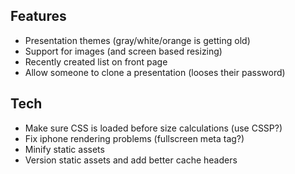 ## Features

* Presentation themes (gray/white/orange is getting old)
* Support for images (and screen based resizing)
* Recently created list on front page
* Allow someone to clone a presentation (looses their password)

## Tech
* Make sure CSS is loaded before size calculations (use CSSP?)
* Fix iphone rendering problems (fullscreen meta tag?)
* Minify static assets
* Version static assets and add better cache headers

